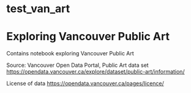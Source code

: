 # test_van_art
# Exploring Vancouver Public Art
Contains notebook exploring Vancouver Public Art

Source: Vancouver Open Data Portal, Public Art data set https://opendata.vancouver.ca/explore/dataset/public-art/information/

License of data https://opendata.vancouver.ca/pages/licence/
